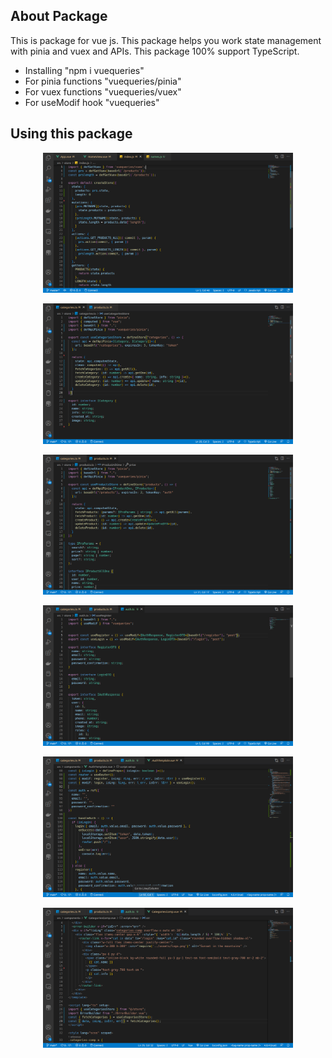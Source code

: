 

## About Package

This is package for vue js. This package helps you work state management with pinia and vuex and APIs.
This package 100% support TypeScript.

   * Installing "npm i vuequeries"
   * For pinia functions "vuequeries/pinia"
   * For vuex functions "vuequeries/vuex"
   * For useModif hook  "vuequeries"

## Using this package

<p align="center"><img src="./imgs/Screenshot%20from%202023-02-03%2008-42-37.png" width="400" alt="Laravel Logo"></p>
<p align="center"><img src="./imgs/Screenshot%20from%202023-02-03%2009-10-04.png" width="400" alt="Laravel Logo"></p>
<p align="center"><img src="./imgs/Screenshot%20from%202023-02-03%2009-11-09.png" width="400" alt="Laravel Logo"></p>
<p align="center"><img src="./imgs/Screenshot%20from%202023-02-03%2009-11-53.png" width="400" alt="Laravel Logo"></p>
<p align="center"><img src="./imgs/Screenshot%20from%202023-02-03%2009-12-51.png" width="400" alt="Laravel Logo"></p>
<p align="center"><img src="./imgs/Screenshot%20from%202023-02-03%2009-14-08.png" width="400" alt="Laravel Logo"></p>

